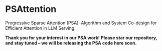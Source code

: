 # PSAttention
Progressive Sparse Attention (PSA): Algorithm and System Co-design for Efficient Attention in LLM Serving.

**Thank you for your interest in our PSA work! Please star our repository, and stay tuned – we will be releasing the PSA code here soon.**
